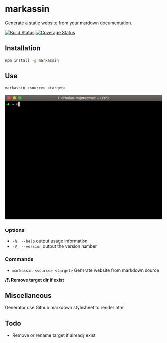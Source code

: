 # markassin

Generate a static website from your mardown documentation.

[![Build Status](https://travis-ci.org/drouian-m/markassin.svg?branch=master)](https://travis-ci.org/drouian-m/markassin)
[![Coverage Status](https://coveralls.io/repos/github/drouian-m/markassin/badge.svg?branch=master)](https://coveralls.io/github/drouian-m/markassin?branch=master)

## Installation

```bash
npm install -g markassin
```

## Use

```bash
markassin <source> <target>
```
![example](./example/example.gif)

### Options

* `-h, --help` output usage information
* `-V, --version` output the version number

### Commands

* `markassin <source> <target>`  Generate website from markdown source

**/!\ Remove target dir if exist**

## Miscellaneous

Generator use Github markdown stylesheet to render html.

## Todo
 - Remove or rename target if already exist